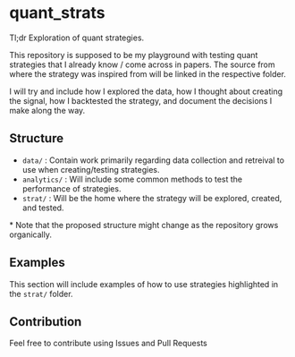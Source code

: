 # quant_strats

Tl;dr Exploration of quant strategies.

This repository is supposed to be my playground with testing quant strategies that 
I already know / come across in papers. The source from where the strategy was inspired from will be linked in the respective folder. 

I will try and include how I explored the data, how I thought about creating the signal,
how I backtested the strategy, and document the decisions I make along the way.


## Structure

* `data/` : Contain work primarily regarding data collection and retreival 
 to use when creating/testing strategies. 
* `analytics/` : Will include some common methods to test the performance of strategies.
* `strat/` : Will be the home where the strategy will be explored, created, and tested.

\* Note that the proposed structure might change as the repository grows organically.

## Examples

This section will include examples of how to use strategies highlighted in
the `strat/` folder.

## Contribution
Feel free to contribute using Issues and Pull Requests



